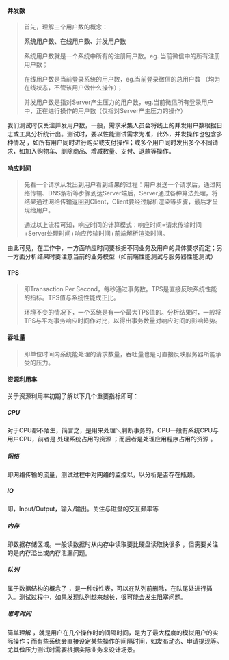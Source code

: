 #### **并发数**

> 首先，理解三个用户数的概念：
>
> **系统用户数、在线用户数、并发用户数**
>
> 系统用户数就是一个系统中所有的注册用户数。eg. 当前微信中的所有注册用户数；
>
> 在线用户数是当前登录系统的用户数，eg.当前登录微信的总用户数 （均为在线状态，不管该用户做什么操作）；
>
> 并发用户数是指对Server产生压力的用户数，eg.当前微信所有登录用户中，正在进行操作的用户数（仅指对Server产生压力的操作）



我们测试时仅关注并发用户数，一般，需求采集人员会将线上的并发用户数根据日志或工具分析统计出。测试时，要以性能测试需求为准，此外，并发操作也包含多种情况 ，如所有用户同时进行购买或支付操作；或多个用户同时发出多个不同请求，如加入购物车、删除商品、增减数量、支付、退款等操作。



#### **响应时间**



> 先看一个请求从发出到用户看到结果的过程：用户发送一个请求后，通过网络传输、DNS解析等步骤到达Server端后，Server通过各种算法处理，将结果通过网络传输返回到Client，Client要经过解析渲染等步骤，最后才呈现给用户。
>
> 通过以上流程可知，响应时间的计算模式：响应时间=请求传输时间+Server处理时间+响应传输时间+前端解析渲染时间。

由此可见，在工作中，一方面响应时间要根据不同业务及用户的具体要求而定；另一方面分析结果时要注意当前的业务模型（如前端性能测试与服务器性能测试）



#### **TPS**

> 即Transaction Per Second，每秒通过事务数。TPS是直接反映系统性能的指标。TPS值与系统性能成正比。
>
> 环境不变的情况下，一个系统是有一个最大TPS值的。分析结果时，一般将TPS与平均事务响应时间作对比，以得出事务数量对响应时间的影响趋势。



#### **吞吐量**



> 即单位时间内系统能处理的请求数量，吞吐量也是可直接反映服务器所能承受的压力。



#### **资源利用率**

关于资源利用率初期了解以下几个重要指标即可：



##### **CPU**

对于CPU都不陌生，简言之，是用来处理＼判断事务的，CPU一般有系统CPU与用户CPU，前者是 处理系统占用的资源 ；而后者是处理应用程序占用的资源 。



##### **网络**

即网络传输的流量，测试过程中对网络的监控以，以分析是否存在瓶颈。



##### **IO**

即，Input/Output，输入/输出。关注与磁盘的交互频率等



##### **内存**

即数据存储区域。一般读数据时从内存中读取要比硬盘读取快很多 ，但需要关注的是内存溢出或内存泄漏问题。



##### **队列**

属于数据结构的概念了 ，是一种线性表，可以在队列前删除，在队尾处进行插入。测试过程中，如果发现队列越来越长，很可能会发生阻塞问题。



##### **思考时间**

简单理解 ，就是用户在几个操作时的间隔时间，是为了最大程度的模拟用户的实际操作；而有些系统会直接设定某些操作的间隔时间，如发布动态、申请提现等。尤其做压力测试时需要根据实际业务来设计场景。


